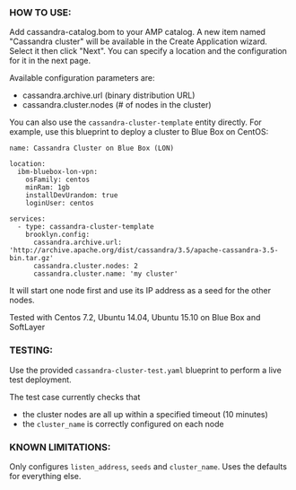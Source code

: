 ### HOW TO USE:

Add cassandra-catalog.bom to your AMP catalog.
A new item named "Cassandra cluster" will be available in the Create
Application wizard.
Select it then click "Next". You can specify a location and the configuration
for it in the next page.

Available configuration parameters are:

 - cassandra.archive.url (binary distribution URL)
 - cassandra.cluster.nodes (# of nodes in the cluster)

You can also use the `cassandra-cluster-template` entity directly.
For example, use this blueprint to deploy a cluster to Blue Box on CentOS:

```
name: Cassandra Cluster on Blue Box (LON)

location:
  ibm-bluebox-lon-vpn:
    osFamily: centos
    minRam: 1gb
    installDevUrandom: true
    loginUser: centos

services:
  - type: cassandra-cluster-template
    brooklyn.config:
      cassandra.archive.url: 'http://archive.apache.org/dist/cassandra/3.5/apache-cassandra-3.5-bin.tar.gz'
      cassandra.cluster.nodes: 2
      cassandra.cluster.name: 'my cluster'
```

It will start one node first and use its IP address as a seed for the other nodes.

Tested with Centos 7.2, Ubuntu 14.04, Ubuntu 15.10 on Blue Box and SoftLayer

### TESTING:

Use the provided `cassandra-cluster-test.yaml` blueprint to perform a live test
deployment.

The test case currently checks that

 - the cluster nodes are all up within a specified timeout (10 minutes)
 - the `cluster_name` is correctly configured on each node

### KNOWN LIMITATIONS:

Only configures `listen_address`, `seeds` and `cluster_name`.
Uses the defaults for everything else.

